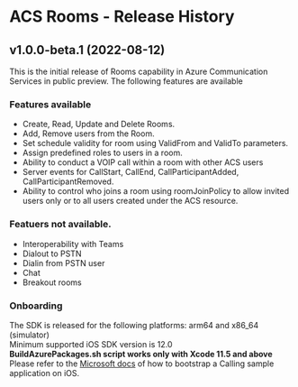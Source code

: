 # ACS Rooms - Release History

## v1.0.0-beta.1 (2022-08-12)

This is the initial release of Rooms capability in Azure Communication Services in public preview. The following features are available

### Features available

* Create, Read, Update and Delete Rooms.
* Add, Remove users from the Room.
* Set schedule validity for room using ValidFrom and ValidTo parameters.
* Assign predefined roles to users in a room.
* Ability to conduct a VOIP call within a room with other ACS users
* Server events for CallStart, CallEnd, CallParticipantAdded, CallParticipantRemoved.
* Ability to control who joins a room using roomJoinPolicy to allow invited users only or to all users created under the ACS resource.

### Featuers not available.
* Interoperability with Teams
* Dialout to PSTN
* Dialin from PSTN user
* Chat
* Breakout rooms

### Onboarding
The SDK is released for the following platforms: arm64 and x86_64 (simulator)
<br/>Minimum supported iOS SDK version is 12.0
<br/>**BuildAzurePackages.sh script works only with Xcode 11.5 and above**
<br/>Please refer to the [Microsoft docs](https://docs.microsoft.com/en-us/azure/communication-services/quickstarts/voice-video-calling/getting-started-with-calling?pivots=platform-ios) of how to bootstrap a Calling sample application on iOS.
